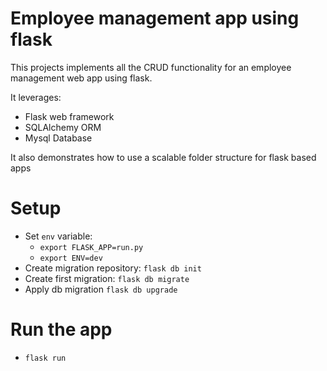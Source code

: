 # Employee management app using flask

This projects implements all the CRUD functionality for an employee management web app using flask.

It leverages:

- Flask web framework
- SQLAlchemy ORM
- Mysql Database


It also demonstrates how to use a scalable folder structure for flask based apps


# Setup

- Set `env` variable:
    - `export FLASK_APP=run.py`
    - `export ENV=dev`
- Create migration repository: `flask db init`
- Create first migration: `flask db migrate`
- Apply db migration `flask db upgrade`


# Run the app

- `flask run`
